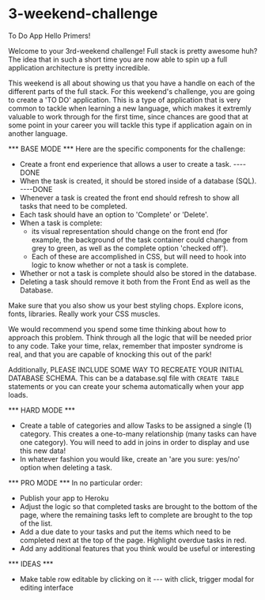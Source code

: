 # 3-weekend-challenge

To Do App
Hello Primers!

Welcome to your 3rd-weekend challenge! Full stack is pretty awesome huh? The idea that in such a short time you are now able to spin up a full application architecture is pretty incredible. 

This weekend is all about showing us that you have a handle on each of the different parts of the full stack. For this weekend's challenge, you are going to create a 'TO DO' application. This is a type of application that is very common to tackle when learning a new language, which makes it extremly valuable to work through for the first time, since chances are good that at some point in your career you will tackle this type if application again on in another language.

*** BASE MODE ***
Here are the specific components for the challenge:

- Create a front end experience that allows a user to create a task.    ----DONE
- When the task is created, it should be stored inside of a database (SQL). ----DONE
- Whenever a task is created the front end should refresh to show all tasks that need to be completed. 
- Each task should have an option to 'Complete' or 'Delete'.
- When a task is complete:
    - its visual representation should change on the front end (for example,  the background of the task container could change from grey to green,   as well as the complete option 'checked off').
    - Each of these are accomplished in CSS, but will need to hook into logic to know whether or not a task is complete.
- Whether or not a task is complete should also be stored in the database.
- Deleting a task should remove it both from the Front End as well as the Database.

Make sure that you also show us your best styling chops. Explore icons, fonts, libraries. Really work your CSS muscles.

We would recommend you spend some time thinking about how to approach this problem. Think through all the logic that will be needed prior to any code. Take your time, relax, remember that imposter syndrome is real, and that you are capable of knocking this out of the park!

Additionally, PLEASE INCLUDE SOME WAY TO RECREATE YOUR INITIAL DATABASE SCHEMA. This can be a database.sql file with `CREATE TABLE` statements or you can create your schema automatically when your app loads.


*** HARD MODE ***

- Create a table of categories and allow Tasks to be assigned a single (1) category. This creates a one-to-many relationship (many tasks can have one category). You will need to add in joins in order to display and use this new data!
- In whatever fashion you would like, create an 'are you sure: yes/no' option when deleting a task.

*** PRO MODE *** 
In no particular order:

- Publish your app to Heroku
- Adjust the logic so that completed tasks are brought to the bottom of the page, where the remaining tasks left to complete are brought to the top of the list.
- Add a due date to your tasks and put the items which need to be completed next at the top of the page. Highlight overdue tasks in red.
- Add any additional features that you think would be useful or interesting


*** IDEAS ***
- Make table row editable by clicking on it --- with click, trigger modal for editing interface